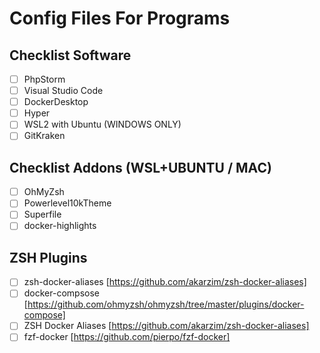 # Config Files For Programs

## Checklist Software

- [ ] PhpStorm  
- [ ] Visual Studio Code  
- [ ] DockerDesktop
- [ ] Hyper
- [ ] WSL2 with Ubuntu (WINDOWS ONLY)
- [ ] GitKraken
  
## Checklist Addons (WSL+UBUNTU / MAC)

- [ ] OhMyZsh
- [ ] Powerlevel10kTheme
- [ ] Superfile
- [ ] docker-highlights
      
## ZSH Plugins

  - [ ] zsh-docker-aliases [https://github.com/akarzim/zsh-docker-aliases]
  - [ ] docker-compsose [https://github.com/ohmyzsh/ohmyzsh/tree/master/plugins/docker-compose]
  - [ ] ZSH Docker Aliases [https://github.com/akarzim/zsh-docker-aliases]
  - [ ] fzf-docker [https://github.com/pierpo/fzf-docker]
